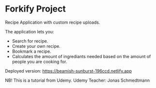 # Forkify Project

Recipe Application with custom recipe uploads.

The application lets you:
- Search for recipe.
- Create your own recipe.
- Bookmark a recipe.
- Calculates the amount of ingrediants needed based on the amount of people you are cooking for.

Deployed version: https://beamish-sunburst-196ccd.netlify.app

NB! This is a tutorial from Udemy.
Udemy Teacher: Jonas Schmedtmann
